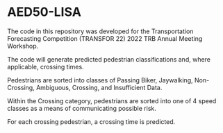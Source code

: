 # AED50-LISA

The code in this repository was developed for the Transportation Forecasting Competition (TRANSFOR 22) 2022 TRB Annual Meeting Workshop. 

The code will generate predicted pedestrian classifications and, where applicable, crossing times.

Pedestrians are sorted into classes of Passing Biker, Jaywalking, Non-Crossing, Ambiguous, Crossing, and Insufficient Data.

Within the Crossing category, pedestrians are sorted into one of 4 speed classes as a means of communicating possible risk.

For each crossing pedestrian, a crossing time is predicted. 

